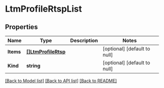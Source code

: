 # LtmProfileRtspList

## Properties
Name | Type | Description | Notes
------------ | ------------- | ------------- | -------------
**Items** | [**[]LtmProfileRtsp**](ltm_profile_rtsp.md) |  | [optional] [default to null]
**Kind** | **string** |  | [optional] [default to null]

[[Back to Model list]](../README.md#documentation-for-models) [[Back to API list]](../README.md#documentation-for-api-endpoints) [[Back to README]](../README.md)


